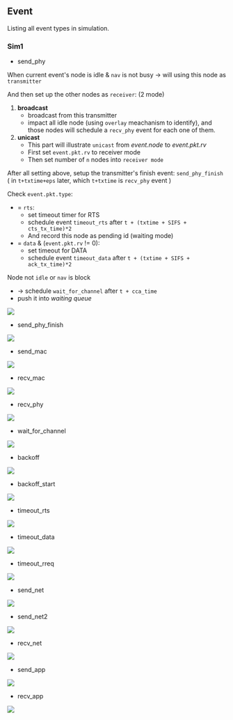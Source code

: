 ## Event

Listing all event types in simulation.

### Sim1

* send_phy

When current event's node is idle & `nav` is not busy -> will using this node as `transmitter` 

And then set up the other nodes as `receiver`: (2 mode) 

1. **broadcast**
    * broadcast from this transmitter
    * impact all idle node (using `overlay` meachanism to identify), and those nodes will schedule a `recv_phy` event for each one of them.
2. **unicast**
    * This part will illustrate `unicast` from *event.node* to *event.pkt.rv*
    * First set `event.pkt.rv` to receiver mode
    * Then set number of `n` nodes into `receiver mode`

After all setting above, setup the transmitter's finish event: `send_phy_finish` ( in `t+txtime+eps` later, which `t+txtime` is `recv_phy` event )

Check `event.pkt.type`:

*  = `rts`:
    * set timeout timer for RTS
    * schedule event `timeout_rts` after `t + (txtime + SIFS + cts_tx_time)*2`
    * And record this node as pending id (waiting mode)
* = `data` & (`event.pkt.rv` != 0):
    * set timeout for DATA
    * schedule event `timeout_data` after `t + (txtime + SIFS + ack_tx_time)*2`

Node not `idle` or `nav` is block 

* -> schedule `wait_for_channel` after `t + cca_time`
* push it into *waiting queue*


![](../gliffy/sim1-send_phy.png)

* send_phy_finish

![](../gliffy/sim1-send_phy_finish.png)

* send_mac

![](../gliffy/sim1-send_mac.png)

* recv_mac

![](../gliffy/sim1-recv_mac.png)

* recv_phy

![](../gliffy/sim1-recv_phy.png)

* wait_for_channel

![](../gliffy/sim1-wait.png)

* backoff

![](../gliffy/sim1-bo.png)

* backoff_start

![](../gliffy/sim1-bos.png)

* timeout_rts

![](../gliffy/sim1-timeout-rts.png)

* timeout_data

![](../gliffy/sim1-timeout-data.png)

* timeout_rreq

![](../gliffy/sim1-timeout-rreq.png)

* send_net

![](../gliffy/sim1-send_net.png)

* send_net2

![](../gliffy/sim1-send_net2.png)

* recv_net

![](../gliffy/sim1-recv_net.png)

* send_app

![](../gliffy/sim1-send_app.png)

* recv_app

![](../gliffy/sim1-recv_app.png)